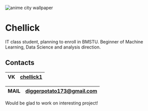 ![anime city wallpaper](https://user-images.githubusercontent.com/110192173/232150637-eea405a6-45a9-4535-8961-1bd7082fa8f7.jpg)

# Chellick


IT class student, planning to enroll in BMSTU. 
Beginner of Machine Learning, Data Science and analysis direction.

## Contacts


|  VK  | [chellick1](https://vk.com/chellick1) |
|------|---------------------------------------|

| MAIL | diggerpotato173@gmail.com             |
|------|---------------------------------------|

Would be glad to work on interesting project!
